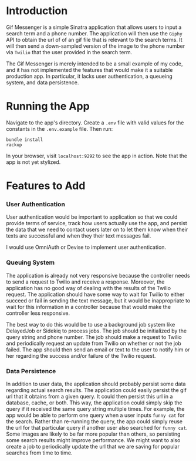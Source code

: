 # Introduction

Gif Messenger is a simple Sinatra application that allows users to input a search term
and a phone number.  The application will then use the `Giphy` API to obtain the url of
of an gif file that is relevant to the search terms.  It will then send a down-sampled
version of the image to the phone number via `Twilio` that the user provided in the search term.

The Gif Messenger is merely intended to be a small example of my code, and it has not
implemented the features that would make it a suitable production app.  In particular,
it lacks user authentication, a queueing system, and data persistence.

# Running the App

Navigate to the app's directory.  Create a `.env` file with valid values for the
constants in the `.env.example` file.  Then run:

```
bundle install
rackup
```

In your browser, visit `localhost:9292` to see the app in action.  Note that the app is
not yet stylized.

# Features to Add

### User Authentication

User authentication would be important to application so that we could provide terms of
service, track how users actually use the app, and persist the data that we need to
contact users later on to let them know when their texts are successful and when they
their text messages fail.

I would use OmniAuth or Devise to implement user authentication.

### Queuing System

The application is already not very responsive because the controller needs to send a
request to Twilio and receive a response.  Moreover, the application has no good way of
dealing with the results of the Twilio request.  The application should have some way
to wait for Twilio to either succeed or fail in sending the text message, but it would be
inappropriate to wait for this information in a controller because that would make the
controller less responsive.

The best way to do this would be to use a background job system like DelayedJob or
Sidekiq to process jobs.  The job should be initialized by the query string and phone
number.  The job should make a request to Twilio and periodically request an update
from Twilio on whether or not the job failed.  The app should then send an email or
text to the user to notify him or her regarding the success and/or failure of the
Twilio request.

### Data Persistence

In addition to user data, the application should probably persist some data regarding
actual search results.  The application could easily persist the gif url that it obtains
from a given query.  It could then persist this url in a database, cache, or both. This
way, the application could simply skip the query if it received the same query string
multiple times.  For example, the app would be able to perform one query when a user
inputs `funny cat` for the search.  Rather than re-running the query, the app could
simply reuse the url for that particular query if another user also searched for
`funny cat`.  Some images are likely to be far more popular than others, so persisting
some search results might improve performance.  We might want to also create a job to
periodically update the url that we are saving for popular searches from time to time.
